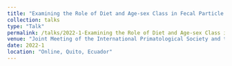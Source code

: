 ```yaml
---
title: "Examining the Role of Diet and Age-sex Class in Fecal Particle Size Variation in Japanese Macaques (Macaca fuscata yakui)"
collection: talks
type: "Talk"
permalink: /talks/2022-1-Examining the Role of Diet and Age-sex Class in Fecal Particle Size Variation in Japanese Macaques (Macaca fuscata yakui)
venue: "Joint Meeting of the International Primatological Society and the Latin American Society of Primatology (IPS-SLAPrimm 2022)"
date: 2022-1
location: "Online, Quito, Ecuador"
---
```

